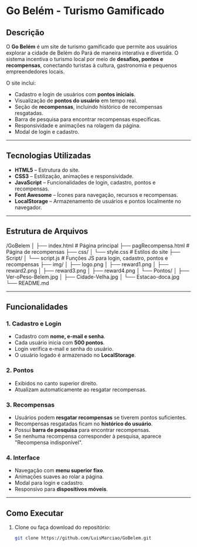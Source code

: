 # Go Belém - Turismo Gamificado

## Descrição

O **Go Belém** é um site de turismo gamificado que permite aos usuários explorar a cidade de Belém do Pará de maneira interativa e divertida. O sistema incentiva o turismo local por meio de **desafios, pontos e recompensas**, conectando turistas à cultura, gastronomia e pequenos empreendedores locais.

O site inclui:

- Cadastro e login de usuários com **pontos iniciais**.
- Visualização de **pontos do usuário** em tempo real.
- Seção de **recompensas**, incluindo histórico de recompensas resgatadas.
- Barra de pesquisa para encontrar recompensas específicas.
- Responsividade e animações na rolagem da página.
- Modal de login e cadastro.

---

## Tecnologias Utilizadas

- **HTML5** – Estrutura do site.
- **CSS3** – Estilização, animações e responsividade.
- **JavaScript** – Funcionalidades de login, cadastro, pontos e recompensas.
- **Font Awesome** – Ícones para navegação, recursos e recompensas.
- **LocalStorage** – Armazenamento de usuários e pontos localmente no navegador.

---

## Estrutura de Arquivos

/GoBelem
│
├── index.html # Página principal
├── pagRecompensa.html # Página de recompensas
├── css/
│ └── style.css # Estilos do site
├── Script/
│ └── script.js # Funções JS para login, cadastro, pontos e recompensas
├── img/
│ ├── logo.png
│ ├── reward1.png
│ ├── reward2.png
│ ├── reward3.png
│ ├── reward4.png
│ └── Pontos/
│ ├── Ver-oPeso-Belem.jpg
│ ├── Cidade-Velha.jpg
│ └── Estacao-doca.jpg
└── README.md

---

## Funcionalidades

### 1. Cadastro e Login
- Cadastro com **nome, e-mail e senha**.
- Cada usuário inicia com **500 pontos**.
- Login verifica e-mail e senha do usuário.
- O usuário logado é armazenado no **LocalStorage**.

### 2. Pontos
- Exibidos no canto superior direito.
- Atualizam automaticamente ao resgatar recompensas.

### 3. Recompensas
- Usuários podem **resgatar recompensas** se tiverem pontos suficientes.
- Recompensas resgatadas ficam no **histórico do usuário**.
- Possui **barra de pesquisa** para encontrar recompensas.
- Se nenhuma recompensa corresponder à pesquisa, aparece "Recompensa indisponível".

### 4. Interface
- Navegação com **menu superior fixo**.
- Animações suaves ao rolar a página.
- Modal para login e cadastro.
- Responsivo para **dispositivos móveis**.

---

## Como Executar

1. Clone ou faça download do repositório:
   ```bash
   git clone https://github.com/LuisMarciao/GoBelem.git
